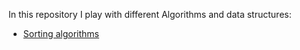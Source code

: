 In this repository I play with different Algorithms and data structures:
 - [Sorting algorithms](sorting/readme.md)
